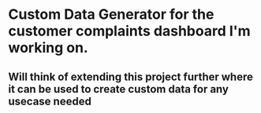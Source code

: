 # Custom Data Generator for the customer complaints dashboard I'm working on. 
## Will think of extending this project further where it can be used to create custom data for any usecase needed
